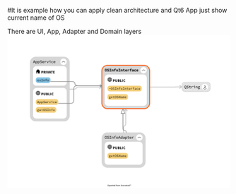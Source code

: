 #It is example how you can apply clean architecture and Qt6
App just show current name of OS

There are UI, App, Adapter and Domain layers
![class scheme](scheme.png)